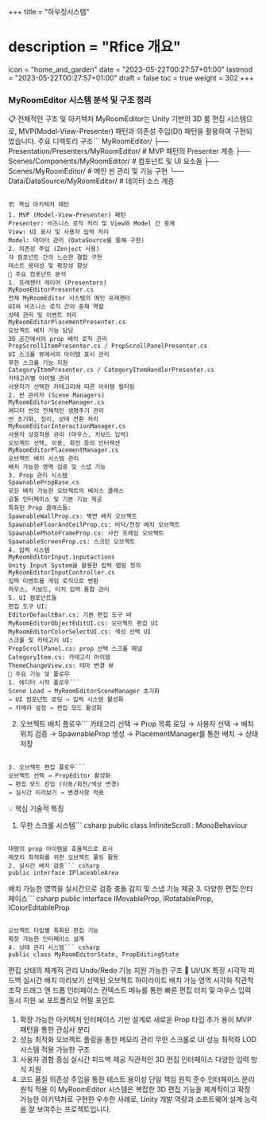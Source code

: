 ﻿+++
title = "하우징시스템"
# description = "Rfice 개요"
icon = "home_and_garden"
date = "2023-05-22T00:27:57+01:00"
lastmod = "2023-05-22T00:27:57+01:00"
draft = false
toc = true
weight = 302
+++

### MyRoomEditor 시스템 분석 및 구조 정리
📋 전체적인 구조 및 아키텍처
MyRoomEditor는 Unity 기반의 3D 룸 편집 시스템으로, MVP(Model-View-Presenter) 패턴과 의존성 주입(DI) 패턴을 활용하여 구현되었습니다.
주요 디렉토리 구조```
MyRoomEditor/
├── Presentation/Presenters/MyRoomEditor/     # MVP 패턴의 Presenter 계층
├── Scenes/Components/MyRoomEditor/           # 컴포넌트 및 UI 요소들
├── Scenes/MyRoomEditor/                      # 메인 씬 관리 및 기능 구현
└── Data/DataSource/MyRoomEditor/            # 데이터 소스 계층
```

🏗️ 핵심 아키텍처 패턴
1. MVP (Model-View-Presenter) 패턴
Presenter: 비즈니스 로직 처리 및 View와 Model 간 중재
View: UI 표시 및 사용자 입력 처리
Model: 데이터 관리 (DataSource를 통해 구현)
2. 의존성 주입 (Zenject 사용)
각 컴포넌트 간의 느슨한 결합 구현
테스트 용이성 및 확장성 향상
🔧 주요 컴포넌트 분석
1. 프레젠터 레이어 (Presenters)
MyRoomEditorPresenter.cs
전체 MyRoomEditor 시스템의 메인 프레젠터
UI와 비즈니스 로직 간의 중재 역할
상태 관리 및 이벤트 처리
MyRoomEditorPlacementPresenter.cs
오브젝트 배치 기능 담당
3D 공간에서의 prop 배치 로직 관리
PropScrollItemPresenter.cs / PropScrollPanelPresenter.cs
UI 스크롤 뷰에서의 아이템 표시 관리
무한 스크롤 기능 지원
CategoryItemPresenter.cs / CategoryItemHandlerPresenter.cs
카테고리별 아이템 관리
사용자가 선택한 카테고리에 따른 아이템 필터링
2. 씬 관리자 (Scene Managers)
MyRoomEditorSceneManager.cs
에디터 씬의 전체적인 생명주기 관리
씬 초기화, 정리, 상태 전환 처리
MyRoomEditorInteractionManager.cs
사용자 상호작용 관리 (마우스, 키보드 입력)
오브젝트 선택, 이동, 회전 등의 인터랙션
MyRoomEditorPlacementManager.cs
오브젝트 배치 시스템 관리
배치 가능한 영역 검증 및 스냅 기능
3. Prop 관리 시스템
SpawnablePropBase.cs
모든 배치 가능한 오브젝트의 베이스 클래스
공통 인터페이스 및 기본 기능 제공
특화된 Prop 클래스들:
SpawnableWallProp.cs: 벽면 배치 오브젝트
SpawnableFloorAndCeilProp.cs: 바닥/천장 배치 오브젝트
SpawnablePhotoFrameProp.cs: 사진 프레임 오브젝트
SpawnableScreenProp.cs: 스크린 오브젝트
4. 입력 시스템
MyRoomEditorInput.inputactions
Unity Input System을 활용한 입력 맵핑 정의
MyRoomEditorInputController.cs
입력 이벤트를 게임 로직으로 변환
마우스, 키보드, 터치 입력 통합 관리
5. UI 컴포넌트들
편집 도구 UI:
EditorDefaultBar.cs: 기본 편집 도구 바
MyRoomEditorObjectEditUI.cs: 오브젝트 편집 UI
MyRoomEditorColorSelectUI.cs: 색상 선택 UI
스크롤 및 카테고리 UI:
PropScrollPanel.cs: prop 선택 스크롤 패널
CategoryItem.cs: 카테고리 아이템
ThemeChangeView.cs: 테마 변경 뷰
🎯 주요 기능 및 플로우
1. 에디터 시작 플로우``` 
Scene Load → MyRoomEditorSceneManager 초기화 
→ UI 컴포넌트 로딩 → 입력 시스템 활성화 
→ 카메라 설정 → 편집 모드 활성화
```

2. 오브젝트 배치 플로우```
   카테고리 선택 → Prop 목록 로딩 → 사용자 선택
   → 배치 위치 검증 → SpawnableProp 생성
   → PlacementManager를 통한 배치 → 상태 저장
```

3. 오브젝트 편집 플로우``` 
오브젝트 선택 → PropEditor 활성화 
→ 편집 모드 진입 (이동/회전/색상 변경) 
→ 실시간 미리보기 → 변경사항 적용
```

💡 핵심 기술적 특징
1. 무한 스크롤 시스템``` csharp
   public class InfiniteScroll : MonoBehaviour
```

대량의 prop 아이템을 효율적으로 표시
메모리 최적화를 위한 오브젝트 풀링 활용
2. 실시간 배치 검증``` csharp
public interface IPlaceableArea
```

배치 가능한 영역을 실시간으로 검증
충돌 감지 및 스냅 기능 제공
3. 다양한 편집 인터페이스``` csharp
   public interface IMovableProp, IRotatableProp, IColorEditableProp
```

오브젝트 타입별 특화된 편집 기능
확장 가능한 인터페이스 설계
4. 상태 관리 시스템``` csharp
public class MyRoomEditorState, PropEditingState
```

편집 상태의 체계적 관리
Undo/Redo 기능 지원 가능한 구조
🎨 UI/UX 특징
시각적 피드백
실시간 배치 미리보기
선택된 오브젝트 하이라이트
배치 가능 영역 시각화
직관적 조작
드래그 앤 드롭 인터페이스
컨텍스트 메뉴를 통한 빠른 편집
터치 및 마우스 입력 동시 지원
📊 포트폴리오 어필 포인트
1. 확장 가능한 아키텍처
   인터페이스 기반 설계로 새로운 Prop 타입 추가 용이
   MVP 패턴을 통한 관심사 분리
2. 성능 최적화
   오브젝트 풀링을 통한 메모리 관리
   무한 스크롤로 UI 성능 최적화
   LOD 시스템 적용 가능한 구조
3. 사용자 경험 중심
   실시간 피드백 제공
   직관적인 3D 편집 인터페이스
   다양한 입력 방식 지원
4. 코드 품질
   의존성 주입을 통한 테스트 용이성
   단일 책임 원칙 준수
   인터페이스 분리 원칙 적용
   이 MyRoomEditor 시스템은 복잡한 3D 편집 기능을 체계적이고 확장 가능한 아키텍처로 구현한 우수한 사례로, Unity 개발 역량과 소프트웨어 설계 능력을 잘 보여주는 프로젝트입니다.